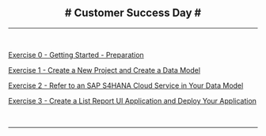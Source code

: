 <!-- docs/_sidebar.md -->



<h2 style="text-align: center;"># Customer Success Day #</h2>


---

<br>

[Exercise 0 - Getting Started - Preparation](Exercise%200%20-%20Getting%20Started%20-%20Preparation.md) 

[Exercise 1 - Create a  New Project and Create a Data Model](Exercise%201%20-%20Create%20a%20%20New%20Project%20and%20Create%20a%20Data%20Model.md) 

[Exercise 2 - Refer to an SAP S4HANA Cloud Service in Your Data Model](Exercise%202%20-%20Refer%20to%20an%20SAP%20S4HANA%20Cloud%20Service%20in%20Your%20Data%20Model.md) 

[Exercise 3 - Create a List Report UI Application and Deploy Your Application](Exercise%203%20-%20Create%20a%20List%20Report%20UI%20Application%20and%20Deploy%20Your%20Application.md) 


<br>

---

